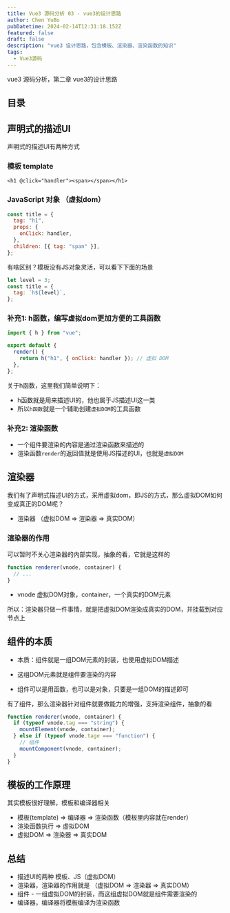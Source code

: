 ```yaml
---
title: Vue3 源码分析 03 - vue3的设计思路
author: Chen YuBo
pubDatetime: 2024-02-14T12:31:18.152Z
featured: false
draft: false
description: "vue3 设计思路，包含模板、渲染器、渲染函数的知识"
tags:
  - Vue3源码
---
```


vue3 源码分析，第二章 vue3的设计思路

## 目录

## 声明式的描述UI

声明式的描述UI有两种方式

### 模板 template

```vue
<h1 @click="handler"><span></span></h1>
```

### JavaScript 对象 （虚拟dom）

```js
const title = {
  tag: "h1",
  props: {
    onClick: handler,
  },
  children: [{ tag: "span" }],
};
```

有啥区别？模板没有JS对象灵活，可以看下下面的场景

```js
let level = 3;
const title = {
  tag: `h${level}`,
};
```

### 补充1: h函数，编写虚拟dom更加方便的工具函数

```js
import { h } from "vue";

export default {
  render() {
    return h("h1", { onClick: handler }); // 虚拟 DOM
  },
};
```

关于h函数，这里我们简单说明下：

- h函数就是用来描述UI的，他也属于JS描述UI这一类
- 所以`h函数`就是一个辅助创建`虚拟DOM`的工具函数

### 补充2: 渲染函数

- 一个组件要渲染的内容是通过渲染函数来描述的
- 渲染函数`render`的返回值就是使用JS描述的UI，也就是`虚拟DOM`

## 渲染器

我们有了声明式描述UI的方式，采用虚拟dom，即JS的方式，那么虚拟DOM如何变成真正的DOM呢？

- 渲染器 （虚拟DOM => 渲染器 => 真实DOM）

### 渲染器的作用

可以暂时不关心渲染器的内部实现，抽象的看，它就是这样的

```js
function renderer(vnode, container) {
  // ...
}
```

- vnode 虚拟DOM对象，container，一个真实的DOM元素

所以：渲染器只做一件事情，就是把虚拟DOM渲染成真实的DOM，并挂载到对应节点上

## 组件的本质

- 本质：组件就是一组DOM元素的封装，也使用虚拟DOM描述
- 这组DOM元素就是组件要渲染的内容

- 组件可以是用函数，也可以是对象，只要是一组DOM的描述即可

有了组件，那么渲染器针对组件就要做能力的增强，支持渲染组件，抽象的看

```js
function renderer(vnode, container) {
  if (typeof vnode.tag === "string") {
    mountElement(vnode, container);
  } else if (typeof vnode.tage === "function") {
    // 组件
    mountComponent(vnode, container);
  }
}
```

## 模板的工作原理

其实模板很好理解，模板和编译器相关

- 模板(template) => 编译器 => 渲染函数（模板里内容就在render）
- 渲染函数执行 => 虚拟DOM
- 虚拟DOM => 渲染器 => 真实DOM

## 总结

- 描述UI的两种 模板、JS（虚拟DOM）
- 渲染器，渲染器的作用就是 （虚拟DOM => 渲染器 => 真实DOM）
- 组件 - 一组虚拟DOM的封装，而这组虚拟DOM就是组件需要渲染的
- 编译器，编译器将模板编译为渲染函数
